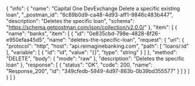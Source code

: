 {
  "info": {
    "name": "Capital One DevExchange Delete a specific existing loan",
    "_postman_id": "6c89b0d9-ca48-4d93-aff1-9846c483b447",
    "description": "Deletes the specific loan",
    "schema": "https://schema.getpostman.com/json/collection/v2.0.0/"
  },
  "item": [
    {
      "name": "banks",
      "item": [
        {
          "id": "0e835cbd-798e-4828-8f26-e950efaa45d5",
          "name": "deletes-the-specific-loan",
          "request": {
            "url": {
              "protocol": "http",
              "host": "api.reimaginebanking.com",
              "path": [
                "loans/:id"
              ],
              "variable": [
                {
                  "id": "id",
                  "value": "{}",
                  "type": "string"
                }
              ]
            },
            "method": "DELETE",
            "body": {
              "mode": "raw"
            },
            "description": "Deletes the specific loan"
          },
          "response": [
            {
              "status": "OK",
              "code": 200,
              "name": "Response_200",
              "id": "349cfedb-5949-4d97-863b-0b39bd355577"
            }
          ]
        }
      ]
    }
  ]
}